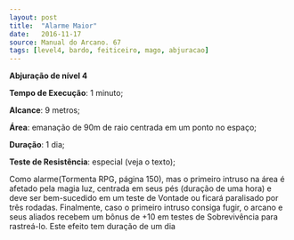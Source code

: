 ```yaml
---
layout: post
title:  "Alarme Maior"
date:   2016-11-17
source: Manual do Arcano. 67
tags: [level4, bardo, feiticeiro, mago, abjuracao]
---
```


**Abjuração de nível 4**

**Tempo de Execução**: 1 minuto;

**Alcance**: 9 metros;

**Área**:   emanação de 90m de raio centrada em um ponto no espaço;

**Duração**: 1 dia;

**Teste de Resistência**: especial (veja o texto);

Como alarme(Tormenta RPG, página 150), mas o primeiro intruso na área é afetado pela magia luz, centrada em seus 
pés (duração de uma hora) e deve ser bem-sucedido em um 
teste de Vontade ou ficará paralisado por três rodadas. Finalmente, caso o primeiro intruso consiga fugir, o arcano e seus 
aliados recebem um bônus de +10 em testes de Sobrevivência 
para rastreá-lo. Este efeito tem duração de um dia